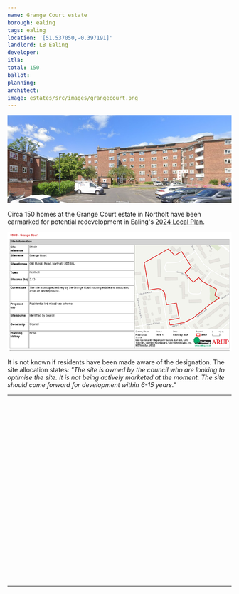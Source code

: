 ```yaml
---
name: Grange Court estate
borough: ealing
tags: ealing
location: '[51.537050,-0.397191]'
landlord: LB Ealing
developer:
itla:
total: 150
ballot: 
planning: 
architect:
image: estates/src/images/grangecourt.png
---
```

![Grange Court estate image](src/images/grangecourt.png)

Circa 150 homes at the Grange Court estate in Northolt have been earmarked for potential redevelopment in Ealing's [2024 Local Plan](https://www.ealing.gov.uk/download/downloads/id/19587/appendix_e_-_results.pdf).

![Grange Court estate image](src/images/grangecourtsite.png)

It is not known if residents have been made aware of the designation. The site allocation states: _"The site is owned by the council who are looking to optimise the site. It is not being actively marketed at the moment. The site should come forward for development within 6-15 years."_

---

<!------------THE CODE BELOW RENDERS THE MAP - DO NOT EDIT! ---------------------------->

<div id="map" style="width: 100%; height: 400px;"></div>

<script>
  var map = L.map('map').setView({{ location }}, 13);
  L.tileLayer('https://tile.openstreetmap.org/{z}/{x}/{y}.png', {
  maxZoom: 19,
attribution: '&copy; <a href="http://www.openstreetmap.org/copyright">OpenStreetMap</a>'
}).addTo(map);
var circle = L.circle({{ location }}, {
    color: 'red',
    fillColor: '#f03',
    fillOpacity: 0.5,
    radius: 500
}).addTo(map);
</script>

---